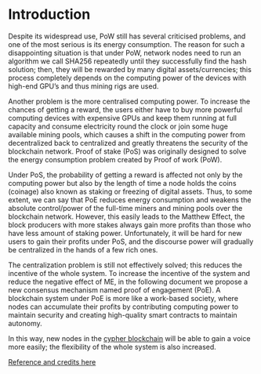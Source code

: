 # Introduction

Despite its widespread use, PoW still has several criticised problems, and one of the most serious is its energy consumption. The reason for such a disappointing situation is that under PoW, network nodes need to run an algorithm we call SHA256 repeatedly until they successfully find the hash solution; then, they will be rewarded by many digital assets/currencies; this process completely depends on the computing power of the devices with high-end GPU’s and thus mining rigs are used.&#x20;

Another problem is the more centralised computing power. To increase the chances of getting a reward, the users either have to buy more powerful computing devices with expensive GPUs and keep them running at full capacity and consume electricity round the clock or join some huge available mining pools, which causes a shift in the computing power from decentralized back to centralized and greatly threatens the security of the blockchain network. Proof of stake (PoS) was originally designed to solve the energy consumption problem created by Proof of work (PoW).&#x20;

Under PoS, the probability of getting a reward is affected not only by the computing power but also by the length of time a node holds the coins (coinage) also known as staking or freezing of digital assets. Thus, to some extent, we can say that PoE reduces energy consumption and weakens the absolute control/power of the full-time miners and mining pools over the blockchain network. However, this easily leads to the Matthew Effect, the block producers with more stakes always gain more profits than those who have less amount of staking power. Unfortunately, it will be hard for new users to gain their profits under PoS, and the discourse power will gradually be centralized in the hands of a few rich ones.&#x20;

The centralization problem is still not effectively solved; this reduces the incentive of the whole system. To increase the incentive of the system and reduce the negative effect of ME, in the following document we propose a new consensus mechanism named proof of engagement (PoE). A blockchain system under PoE is more like a work-based society, where nodes can accumulate their profits by contributing computing power to maintain security and creating high-quality smart contracts to maintain autonomy.&#x20;

In this way, new nodes in the [cypher blockchain](https://cypherchain.org) will be able to gain a voice more easily; the flexibility of the whole system is also increased.



[Reference and credits here](https://www.hindawi.com/journals/wcmc/2021/6185910/)
